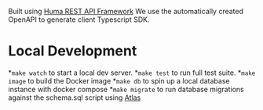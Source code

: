
Built using [Huma REST API Framework](https://huma.rocks/)
We use the automatically created OpenAPI to generate client Typescript SDK.

# Local Development
*`make watch` to start a local dev server.
*`make test` to run full test suite.
*`make image` to build the Docker image
*`make db` to spin up a local database instance with docker compose
*`make migrate` to run database migrations against the schema.sql script using [Atlas](https://atlasgo.io/docs)
